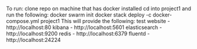 To run:
clone repo on machine that has docker installed
cd into project1 and run the following:
	docker swarm init
	docker stack deploy -c docker-compose.yml project1
This will provide the following:
	test website - http://localhost:80
	kibana - http://localhost:5601
	elasticsearch - http://localhost:9200
	redis - http://localhost:6379
	fluentd - http://localhost:24224
